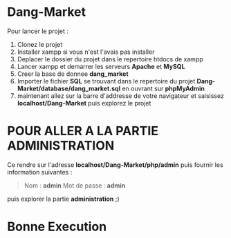 # Dang-Market
Pour lancer le projet :
1. Clonez le projet
2. Installer xampp si vous n'est l'avais pas installer 
3. Deplacer le dossier du projet dans le repertoire htdocs de xampp
4. Lancer xampp et demarrer les serveurs **Apache** et **MySQL**
5. Creer la base de donnee **__dang_market__**
6. Importer le fichier **SQL** se trouvant dans le repertoire du projet __Dang-Market/database/dang_market.sql__ en ouvrant sur **phpMyAdmin** 
7. maintenant allez sur la barre d'addresse de votre navigateur et saisissez __localhost/Dang-Market__ puis explorez le projet 
# POUR ALLER A LA PARTIE ADMINISTRATION
Ce rendre sur l'adresse __localhost/Dang-Market/php/admin__
puis fournir les information suivantes :
> Nom : **admin**
> Mot de passe : **admin** 

puis explorer la partie __administration__ ;)
# Bonne Execution

